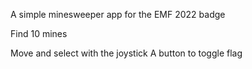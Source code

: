 A simple minesweeper app for the EMF 2022 badge

Find 10 mines

Move and select with the joystick
A button to toggle flag
